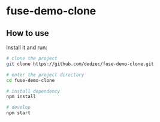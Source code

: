 # fuse-demo-clone

## How to use

Install it and run:

```sh
# clone the project
git clone https://github.com/dedzec/fuse-demo-clone.git

# enter the project directory
cd fuse-demo-clone

# install dependency
npm install

# develop
npm start
```
